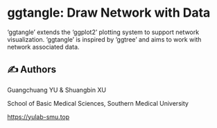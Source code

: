 # ggtangle: Draw Network with Data

‘ggtangle’ extends the ‘ggplot2’ plotting system to support network
visualization. ‘ggtangle’ is inspired by ‘ggtree’ and aims to work with
network associated data.

## :writing_hand: Authors

Guangchuang YU & Shuangbin XU

School of Basic Medical Sciences, Southern Medical University

<https://yulab-smu.top>
